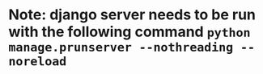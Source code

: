 # Note: django server needs to be run with the following command `python manage.prunserver --nothreading --noreload`
